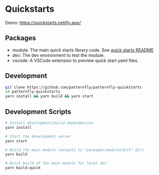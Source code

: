 # Quickstarts

Demo:
https://quickstarts.netlify.app/

## Packages
- module: The main quick starts library code. See [quick starts README](packages/module/README.md)
- dev: The dev environment to test the module.
- vscode: A VSCode extension to preview quick start yaml files.

## Development

```bash
git clone https://github.com/patternfly/patternfly-quickstarts
cd patternfly-quickstarts
yarn install && yarn build && yarn start
```

## Development Scripts
```sh
# Install development/build dependencies
yarn install

# Start the development server
yarn start

# Build the main module (outputs to "packages/module/dist" dir)
yarn build

# Quick build of the main module for local dev
yarn build:quick
```
